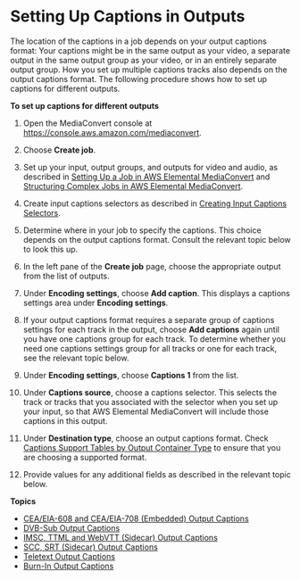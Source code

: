# Setting Up Captions in Outputs<a name="set-up-captions-in-outputs"></a>

The location of the captions in a job depends on your output captions format: Your captions might be in the same output as your video, a separate output in the same output group as your video, or in an entirely separate output group\. How you set up multiple captions tracks also depends on the output captions format\. The following procedure shows how to set up captions for different outputs\. 

**To set up captions for different outputs**

1. Open the MediaConvert console at [https://console\.aws\.amazon\.com/mediaconvert](https://console.aws.amazon.com/mediaconvert)\.

1. Choose **Create job**\.

1. Set up your input, output groups, and outputs for video and audio, as described in [Setting Up a Job in AWS Elemental MediaConvert](setting-up-a-job.md) and [Structuring Complex Jobs in AWS Elemental MediaConvert](structuring-complex-jobs.md)\.

1. Create input captions selectors as described in [Creating Input Captions Selectors](create-input-caption-selectors.md)\.

1. Determine where in your job to specify the captions\. This choice depends on the output captions format\. Consult the relevant topic below to look this up\.

1. In the left pane of the **Create job** page, choose the appropriate output from the list of outputs\.

1. Under **Encoding settings**, choose **Add caption**\. This displays a captions settings area under **Encoding settings**\. 

1. If your output captions format requires a separate group of captions settings for each track in the output, choose **Add captions** again until you have one captions group for each track\. To determine whether you need one captions settings group for all tracks or one for each track, see the relevant topic below\.

1. Under **Encoding settings**, choose **Captions 1** from the list\.

1. Under **Captions source**, choose a captions selector\. This selects the track or tracks that you associated with the selector when you set up your input, so that AWS Elemental MediaConvert will include those captions in this output\.

1. Under **Destination type**, choose an output captions format\. Check [Captions Support Tables by Output Container Type](captions-support-tables-by-container-type.md) to ensure that you are choosing a supported format\.

1. Provide values for any additional fields as described in the relevant topic below\.

**Topics**
+ [CEA/EIA\-608 and CEA/EIA\-708 \(Embedded\) Output Captions](embedded-output-captions.md)
+ [DVB\-Sub Output Captions](dvb-sub-output-captions.md)
+ [IMSC, TTML and WebVTT \(Sidecar\) Output Captions](ttml-and-webvtt-output-captions.md)
+ [SCC, SRT \(Sidecar\) Output Captions](scc-srt-output-captions.md)
+ [Teletext Output Captions](teletext-output-captions.md)
+ [Burn\-In Output Captions](burn-in-output-captions.md)